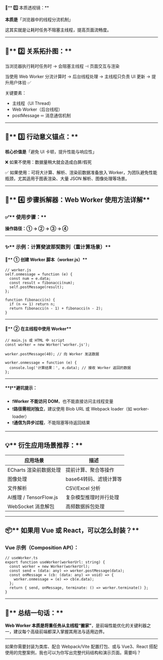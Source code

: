 



**🧠**** ****1️⃣**** 本质透视镜：**

**本质是**「浏览器中的线程分流机制」  


<font style="color:#0e0e0e;">这其实就是让耗时任务不阻塞主线程，提高页面流畅度。</font>

---

## **🔗**** ****2️⃣**** 关系拓扑图：**


当浏览器执行耗时任务时 → 会阻塞主线程 ⊣ 页面交互与渲染

当使用 Web Worker 分流计算时 → 后台线程处理 → 主线程只负责 UI 更新 → 提升用户体验 ✅

  


关键要素：

+ 主线程（UI Thread）
+ Web Worker（后台线程）
+ postMessage ⬄ 消息通信机制

---

## **🎯**** ****3️⃣**** 行动意义锚点：**
  


**核心价值是**「避免 UI 卡顿，提升性能与响应性」

  


<font style="color:#0e0e0e;">❌</font><font style="color:#0e0e0e;"> 如果不使用：数据量稍大就会造成白屏/假死</font>

<font style="color:#0e0e0e;">✅</font><font style="color:#0e0e0e;"> 如果使用：可将大计算、解析、渲染前数据准备放入 Worker，为团队避免性能瓶颈，尤其适用于图表渲染、大量 JSON 解析、图像处理等场景。</font>

---

## **🔨**** ****4️⃣**** 步骤拆解器：Web Worker 使用方法详解**
  


### **✅**** 使用步骤：**
  


**操作路径：① → ② → ③ → ④**

---

### **✨**** 示例：计算斐波那契数列（重计算场景）**
  


#### **🔧**** ① 创建 Worker 脚本（worker.js）**
```plain
// worker.js
self.onmessage = function (e) {
  const num = e.data;
  const result = fibonacci(num);
  self.postMessage(result);
};

function fibonacci(n) {
  if (n <= 1) return n;
  return fibonacci(n - 1) + fibonacci(n - 2);
}
```

---

#### **🧩**** ② 在主线程中使用 Worker**
```plain
// main.js 或 HTML 中 script
const worker = new Worker('worker.js');

worker.postMessage(40); // 向 Worker 发送数据

worker.onmessage = function (e) {
  console.log('计算结果：', e.data); // 接收 Worker 返回的数据
};
```

---

#### **❗****避坑提示：**
+ ❗**Worker 不能访问 DOM**，也不能直接访问主线程变量
+ ❗**路径需相对独立**，建议使用 Blob URL 或 Webpack loader（如 worker-loader）
+ ❗**通信为异步过程**，不能阻塞等待返回结果

---

## **💡**** 衍生应用场景推荐：**
| **应用场景** | **描述** |
| --- | --- |
| ECharts 渲染前数据处理 | 提前计算、聚合等操作 |
| 图像处理 | base64转码、滤镜计算等 |
| 文件解析 | CSV/Excel 分析 |
| AI推理 / TensorFlow.js | 复杂模型推理时并行处理 |
| WebSocket 消息解包 | 高频数据拆包处理 |


---

## **📦**** 如果用 Vue 或 React，可以怎么封装？**
  


### **Vue 示例（Composition API）：**
```plain
// useWorker.ts
export function useWorker(workerUrl: string) {
  const worker = new Worker(workerUrl);
  const send = (data: any) => worker.postMessage(data);
  const onMessage = (cb: (data: any) => void) => {
    worker.onmessage = (e) => cb(e.data);
  };
  return { send, onMessage, terminate: () => worker.terminate() };
}
```

---

## **🧠**** 总结一句话：**
  


**<font style="color:#0e0e0e;">Web Worker 本质是将重任务从主线程“搬家”</font>**<font style="color:#0e0e0e;">，是前端性能优化的关键利器之一，建议每个高级前端都深入掌握其用法与适用边界。</font>

---

如果你需要封装为类库、配合 Webpack/Vite 配置打包、或与 Vue3、React 搭配使用的完整案例，我也可以为你写出完整代码结构和演示页面。需要吗？

